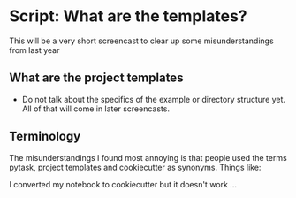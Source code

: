# Script: What are the templates?

This will be a very short screencast to clear up some misunderstandings from last year

## What are the project templates

- Do not talk about the specifics of the example or directory structure yet. All of that
  will come in later screencasts.

## Terminology

The misunderstandings I found most annoying is that people used the terms pytask,
project templates and cookiecutter as synonyms. Things like:

I converted my notebook to cookiecutter but it doesn't work ...
